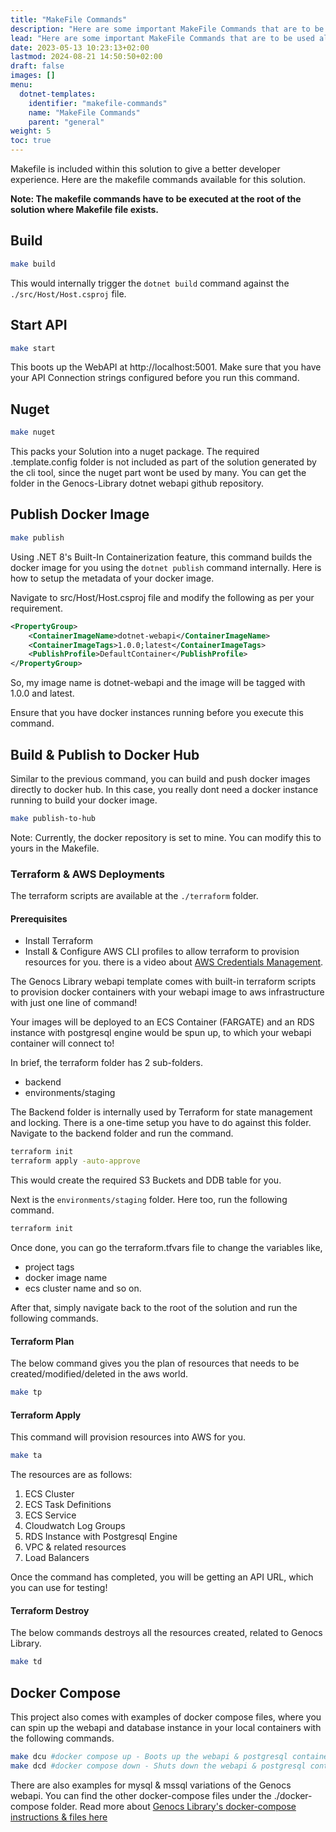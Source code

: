 ```yaml
---
title: "MakeFile Commands"
description: "Here are some important MakeFile Commands that are to be used along with Genocs Library CLI."
lead: "Here are some important MakeFile Commands that are to be used along with Genocs Library CLI."
date: 2023-05-13 10:23:13+02:00
lastmod: 2024-08-21 14:50:50+02:00
draft: false
images: []
menu:
  dotnet-templates:
    identifier: "makefile-commands"
    name: "MakeFile Commands"
    parent: "general"
weight: 5
toc: true
---
```


Makefile is included within this solution to give a better developer experience. Here are the makefile commands available for this solution.

**Note: The makefile commands have to be executed at the root of the solution where Makefile file exists.**

## Build
``` bash
make build
```
This would internally trigger the `dotnet build` command against the `./src/Host/Host.csproj` file.

## Start API
```bash
make start
```
This boots up the WebAPI at http://localhost:5001. Make sure that you have your API Connection strings configured before you run this command.

## Nuget

``` bash
make nuget
```

This packs your Solution into a nuget package. The required .template.config folder is not included as part of the solution generated by the cli tool, since the nuget part wont be used by many. You can get the folder in the Genocs-Library dotnet webapi github repository.

## Publish Docker Image

``` bash
make publish
```
Using .NET 8's Built-In Containerization feature, this command builds the docker image for you using the `dotnet publish` command internally. Here is how to setup the metadata of your docker image.

Navigate to src/Host/Host.csproj file and modify the following as per your requirement.

``` xml
<PropertyGroup>
    <ContainerImageName>dotnet-webapi</ContainerImageName>
    <ContainerImageTags>1.0.0;latest</ContainerImageTags>
    <PublishProfile>DefaultContainer</PublishProfile>
</PropertyGroup>
```

So, my image name is dotnet-webapi and the image will be tagged with 1.0.0 and latest.

Ensure that you have docker instances running before you execute this command.

## Build & Publish to Docker Hub

Similar to the previous command, you can build and push docker images directly to docker hub. In this case, you really dont need a docker instance running to build your docker image.

``` bash
make publish-to-hub
```
Note: Currently, the docker repository is set to mine. You can modify this to yours in the Makefile.

### Terraform & AWS Deployments

The terraform scripts are available at the `./terraform` folder.

#### Prerequisites
- Install Terraform
- Install & Configure AWS CLI profiles to allow terraform to provision resources for you. there is a video about [AWS Credentials Management](https://www.youtube.com/watch?v=oY0-1mj4oCo&ab_channel=Genocs).

The Genocs Library webapi template comes with built-in terraform scripts to provision docker containers with your webapi image to aws infrastructure with just one line of command!

Your images will be deployed to an ECS Container (FARGATE) and an RDS instance with postgresql engine would be spun up, to which your webapi container will connect to!

In brief, the terraform folder has 2 sub-folders.

- backend
- environments/staging

The Backend folder is internally used by Terraform for state management and locking. There is a one-time setup you have to do against this folder. Navigate to the backend folder and run the command.

``` bash
terraform init
terraform apply -auto-approve
```

This would create the required S3 Buckets and DDB table for you.

Next is the `environments/staging` folder. Here too, run the following command.

``` bash
terraform init
```

Once done, you can go the terraform.tfvars file to change the variables like,

- project tags
- docker image name
- ecs cluster name and so on.

After that, simply navigate back to the root of the solution and run the following commands.

#### Terraform Plan

The below command gives you the plan of resources that needs to be created/modified/deleted in the aws world.

``` bash
make tp
```

#### Terraform Apply

This command will provision resources into AWS for you.

``` bash
make ta
```

The resources are as follows:

1. ECS Cluster
2. ECS Task Definitions
3. ECS Service
4. Cloudwatch Log Groups
5. RDS Instance with Postgresql Engine
6. VPC & related resources
7. Load Balancers

Once the command has completed, you will be getting an API URL, which you can use for testing!

#### Terraform Destroy

The below commands destroys all the resources created, related to Genocs Library.

``` bash
make td
```



## Docker Compose

This project also comes with examples of docker compose files, where you can spin up the webapi and database instance in your local containers with the following commands.

``` bash
make dcu #docker compose up - Boots up the webapi & postgresql container
make dcd #docker compose down - Shuts down the webapi & postgresql containers
```

There are also examples for mysql & mssql variations of the Genocs webapi. You can find the other docker-compose files under the ./docker-compose folder. Read more about [Genocs Library's docker-compose instructions & files here](https://github.com/Genocs/genocs-library-docs/webapi-template/blob/main/docker-compose/README.md)
